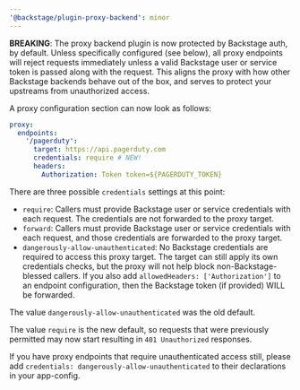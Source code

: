 ```yaml
---
'@backstage/plugin-proxy-backend': minor
---
```


**BREAKING**: The proxy backend plugin is now protected by Backstage auth, by
default. Unless specifically configured (see below), all proxy endpoints will
reject requests immediately unless a valid Backstage user or service token is
passed along with the request. This aligns the proxy with how other Backstage
backends behave out of the box, and serves to protect your upstreams from
unauthorized access.

A proxy configuration section can now look as follows:

```yaml
proxy:
  endpoints:
    '/pagerduty':
      target: https://api.pagerduty.com
      credentials: require # NEW!
      headers:
        Authorization: Token token=${PAGERDUTY_TOKEN}
```

There are three possible `credentials` settings at this point:

- `require`: Callers must provide Backstage user or service credentials with
  each request. The credentials are not forwarded to the proxy target.
- `forward`: Callers must provide Backstage user or service credentials with
  each request, and those credentials are forwarded to the proxy target.
- `dangerously-allow-unauthenticated`: No Backstage credentials are required to
  access this proxy target. The target can still apply its own credentials
  checks, but the proxy will not help block non-Backstage-blessed callers. If
  you also add `allowedHeaders: ['Authorization']` to an endpoint configuration,
  then the Backstage token (if provided) WILL be forwarded.

The value `dangerously-allow-unauthenticated` was the old default.

The value `require` is the new default, so requests that were previously
permitted may now start resulting in `401 Unauthorized` responses.

If you have proxy endpoints that require unauthenticated access still, please
add `credentials: dangerously-allow-unauthenticated` to their declarations in
your app-config.
